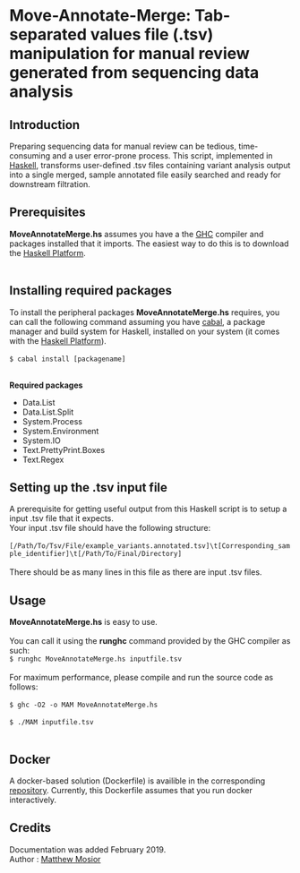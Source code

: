 # Move-Annotate-Merge: Tab-separated values file (.tsv) manipulation for manual review generated from sequencing data analysis


## Introduction

Preparing sequencing data for manual review can be tedious, time-consuming and a user error-prone process.  This script, implemented in [Haskell](https://www.haskell.org/), transforms user-defined .tsv files containing variant analysis output into a single merged, sample annotated file easily searched and ready for downstream filtration.

## Prerequisites

**MoveAnnotateMerge.hs** assumes you have a the [GHC](https://www.haskell.org/ghc/) compiler and packages installed that it imports.  The easiest way to do this is to download the [Haskell Platform](https://www.haskell.org/platform/).<br/><br/>

## Installing required packages

To install the peripheral packages **MoveAnnotateMerge.hs** requires, you can call the following command assuming you have [cabal](https://www.haskell.org/cabal/), a package manager and build system for Haskell, installed on your system (it comes with the [Haskell Platform](https://www.haskell.org/platform/)).<br/><br/>
`$ cabal install [packagename]`<br/><br/>

**Required packages**
 - Data.List
 - Data.List.Split 
 - System.Process
 - System.Environment
 - System.IO
 - Text.PrettyPrint.Boxes
 - Text.Regex

## Setting up the .tsv input file

A prerequisite for getting useful output from this Haskell script is to setup a input .tsv file that it expects.<br/>
Your input .tsv file should have the following structure:<br/><br/>
`[/Path/To/Tsv/File/example_variants.annotated.tsv]\t[Corresponding_sample_identifier]\t[/Path/To/Final/Directory]`<br/><br/>
There should be as many lines in this file as there are input .tsv files.

## Usage

**MoveAnnotateMerge.hs** is easy to use.<br/><br/> 
You can call it using the **runghc** command provided by the GHC compiler as such:<br/>
`$ runghc MoveAnnotateMerge.hs inputfile.tsv`<br/><br/>
For maximum performance, please compile and run the source code as follows:<br/><br/>
`$ ghc -O2 -o MAM MoveAnnotateMerge.hs`<br/><br/>
`$ ./MAM inputfile.tsv`<br/><br/>

## Docker 

A docker-based solution (Dockerfile) is availible in the corresponding [repository](https://github.com/Matthew-Mosior/Move-Annotate-Merge---Docker).  Currently, this Dockerfile assumes that you run docker interactively.

## Credits

Documentation was added February 2019.<br/>
Author : [Matthew Mosior](https://github.com/Matthew-Mosior)
